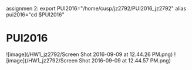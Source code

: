 assignmen 2:
export PUI2016="/home/cusp/jz2792/PUI2016_jz2792"
alias pui2016="cd $PUI2016"
# PUI2016
![image](/HW1_jz2792/Screen Shot 2016-09-09 at 12.44.26 PM.png)
![image](/HW1_jz2792/Screen Shot 2016-09-09 at 12.44.57 PM.png)
